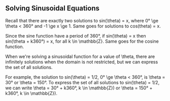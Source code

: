 Solving Sinusoidal Equations
-------

Recall that there are exactly two solutions to sin(\theta) = x, where 0° \ge \theta < 360° and -1 \ge x \ge 1. Same goes for solutions to cos(theta) = x.

Since the sine function have a period of 360°, if sin(\theta) = x then sin(\theta + k360°) = x, for all k \in \mathbb{Z}. Same goes for the cosine function.

When we're solving a sinusoidal function for a value of \theta, there are infinitely solutions when the domain is not restricted, but we can express the set of all solutions.

For example, the solution to sin(\theta) = 1/2, 0° \ge \theta < 360°, is \theta = 30° or \theta = 150°. To express the set of all solutions to sin(\theta) = 1/2, we can write \theta = 30° + k360°, k \in \mathbb{Z}) or \theta = 150° + k360°, k \in \mathbb{Z}).